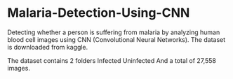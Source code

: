 # Malaria-Detection-Using-CNN
Detecting whether a person is suffering from malaria by analyzing human blood cell images using CNN (Convolutional Neural Networks).
The dataset is downloaded from kaggle.

The dataset contains 2 folders
Infected
Uninfected
And a total of 27,558 images.
